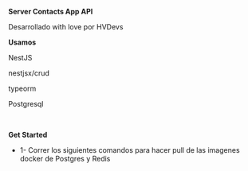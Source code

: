 <strong>Server Contacts App API </strong>
<p>Desarrollado with love por HVDevs</p>

<strong>Usamos</strong>
<p>NestJS</p>
<p>nestjsx/crud</p>
<p>typeorm</p>
<p>Postgresql</p>
<br>

<strong>Get Started</strong><br>
<ul>
  <li>1- Correr los siguientes comandos para hacer pull de las imagenes docker de Postgres y Redis</li>
</ul>



